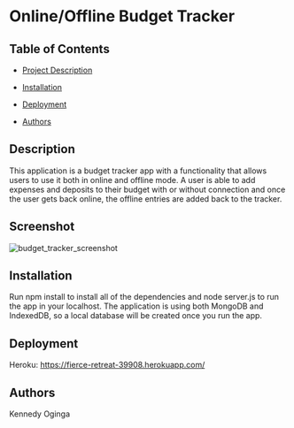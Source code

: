 # Online/Offline Budget Tracker

## Table of Contents
* [Project Description](#Description)

* [Installation](#Installation)

* [Deployment](#Deployment)

* [Authors](#Authors)


## Description
This application is a budget tracker app with a functionality that allows users to use it both in online and offline mode. A user is able to add expenses and deposits to their budget with or without connection and once the user gets back online, the offline entries are added back to the tracker.

## Screenshot
![budget_tracker_screenshot](https://user-images.githubusercontent.com/72943649/104083384-b6c9f380-5203-11eb-84d8-10777073a8ff.PNG)


## Installation
Run npm install to install all of the dependencies and node server.js to run the app in your localhost. The application is using both MongoDB and IndexedDB, so a local database will be created once you run the app.


## Deployment
Heroku: https://fierce-retreat-39908.herokuapp.com/

## Authors
Kennedy Oginga
